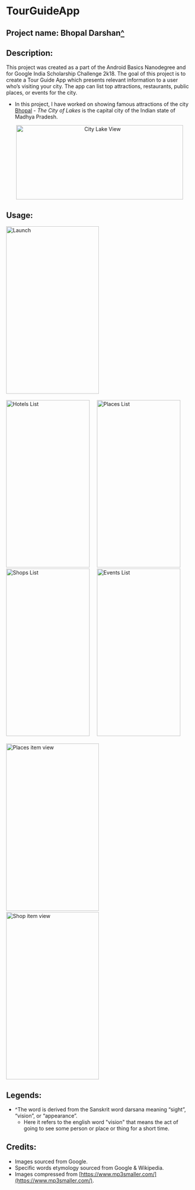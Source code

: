 # TourGuideApp

## Project name: Bhopal Darshan[^](https://github.com/RB-93/TourGuideApp/blob/master/README.md#legends)

## Description:

This project was created as a part of the Android Basics Nanodegree and for Google India Scholarship Challenge 2k18. The goal of this project is to create a Tour Guide App which presents relevant information to a user who’s visiting your city. The app can list top attractions, restaurants, public places, or events for the city.
* In this project, I have worked on showing famous attractions of the city [Bhopal](https://en.wikipedia.org/wiki/Bhopal) - _The City of Lakes_ is the capital city of the Indian state of Madhya Pradesh.
<p align="center">
  <img src="https://github.com/RB-93/TourGuideApp/blob/master/app-demo/bhopal_lake.jpg?raw=true" width="450" height="200" title="City Lake View">
</p>

## Usage:

<img src="https://github.com/RB-93/TourGuideApp/blob/master/app-demo/Tour_1[2].jpg?raw=true" width="250" height="450" title="Launch"> <br/><br/> <img src="https://github.com/RB-93/TourGuideApp/blob/master/app-demo/Tour_2[1].jpg?raw=true" width="225" height="450" title="Hotels List"> &nbsp; &nbsp; <img src="https://github.com/RB-93/TourGuideApp/blob/master/app-demo/Tour_3[1].jpg?raw=true" width="225" height="450" title="Places List"> &nbsp; &nbsp; <img src="https://github.com/RB-93/TourGuideApp/blob/master/app-demo/Tour_4[1].jpg?raw=true" width="225" height="450" title="Shops List"> &nbsp; &nbsp; <img src="https://github.com/RB-93/TourGuideApp/blob/master/app-demo/Tour_5[1].jpg?raw=true" width="225" height="450" title="Events List"> <br/><br/> <img src="https://github.com/RB-93/TourGuideApp/blob/master/app-demo/Tour_6[1].jpg?raw=true" width="250" height="450" title="Places item view"> &nbsp; &nbsp; <img src="https://github.com/RB-93/TourGuideApp/blob/master/app-demo/Tour_7[1].jpg?raw=true" width="250" height="450" title="Shop item view">

## Legends:

* ^The word is derived from the Sanskrit word darsana meaning “sight”, “vision”, or “appearance”.
  - Here it refers to the english word "vision" that means the act of going to see some person or place or thing for a short time.

## Credits:

* Images sourced from Google.
* Specific words etymology sourced from Google & Wikipedia.
* Images compressed from [https://www.mp3smaller.com/](https://www.mp3smaller.com/).
